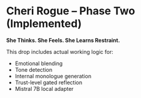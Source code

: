 # Cheri Rogue – Phase Two (Implemented)
**She Thinks. She Feels. She Learns Restraint.**

This drop includes actual working logic for:
- Emotional blending
- Tone detection
- Internal monologue generation
- Trust-level gated reflection
- Mistral 7B local adapter
